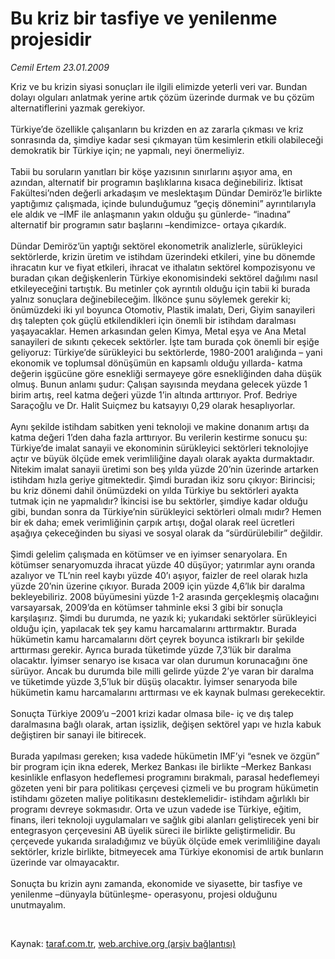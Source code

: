 # Bu kriz bir tasfiye ve yenilenme projesidir

*Cemil Ertem 23.01.2009*

<div class="taraf_structure_2col_1zq">
<div class="margen_n">



 <p>Kriz ve bu krizin siyasi sonuçları ile ilgili elimizde yeterli veri var. Bundan dolayı olguları anlatmak yerine artık çözüm üzerinde durmak ve bu çözüm alternatiflerini yazmak gerekiyor. <br/><br/>Türkiye’de özellikle çalışanların bu krizden en az zararla çıkması ve kriz sonrasında da, şimdiye kadar sesi çıkmayan tüm kesimlerin etkili olabileceği demokratik bir Türkiye için; ne yapmalı, neyi önermeliyiz. <br/><br/>Tabii bu soruların yanıtları bir köşe yazısının sınırlarını aşıyor ama, en azından, alternatif bir programın başlıklarına kısaca değinebiliriz. İktisat Fakültesi’nden değerli arkadaşım ve meslektaşım Dündar Demiröz’le birlikte yaptığımız çalışmada, içinde bulunduğumuz “geçiş dönemini” ayrıntılarıyla ele aldık ve –IMF ile anlaşmanın yakın olduğu şu günlerde- “inadına” alternatif bir programın satır başlarını –kendimizce- ortaya çıkardık. <br/><br/>Dündar Demiröz’ün yaptığı sektörel ekonometrik analizlerle, sürükleyici sektörlerde, krizin üretim ve istihdam üzerindeki etkileri, yine bu dönemde ihracatın kur ve fiyat etkileri, ihracat ve ithalatın sektörel kompozisyonu ve buradan çıkan değişkenlerin Türkiye ekonomisindeki sektörel dağılımı nasıl etkileyeceğini tartıştık. Bu metinler çok ayrıntılı olduğu için tabii ki burada yalnız sonuçlara değinebileceğim. İlkönce şunu söylemek gerekir ki; önümüzdeki iki yıl boyunca Otomotiv, Plastik imalatı, Deri, Giyim sanayileri dış talepten çok güçlü etkilendikleri için önemli bir istihdam daralması yaşayacaklar. Hemen arkasından gelen Kimya, Metal eşya ve Ana Metal sanayileri de sıkıntı çekecek sektörler. İşte tam burada çok önemli bir eşiğe geliyoruz: Türkiye’de sürükleyici bu sektörlerde, 1980-2001 aralığında – yani ekonomik ve toplumsal dönüşümün en kapsamlı olduğu yıllarda- katma değerin işgücüne göre esnekliği sermayeye göre esnekliğinden daha düşük olmuş. Bunun anlamı şudur: Çalışan sayısında meydana gelecek yüzde 1 birim artış, reel katma değeri yüzde 1’in altında arttırıyor. Prof. Bedriye Saraçoğlu ve Dr. Halit Suiçmez bu katsayıyı 0,29 olarak hesaplıyorlar. <br/><br/>Aynı şekilde istihdam sabitken yeni teknoloji ve makine donanım artışı da katma değeri 1’den daha fazla arttırıyor. Bu verilerin kestirme sonucu şu: Türkiye’de imalat sanayii ve ekonominin sürükleyici sektörleri teknolojiye açtır ve büyük ölçüde emek verimliliğine dayalı olarak ayakta durmaktadır. Nitekim imalat sanayii üretimi son beş yılda yüzde 20’nin üzerinde artarken istihdam hızla geriye gitmektedir. Şimdi buradan ikiz soru çıkıyor: Birincisi; bu kriz dönemi dahil önümüzdeki on yılda Türkiye bu sektörleri ayakta tutmak için ne yapmalıdır? İkincisi ise bu sektörler, şimdiye kadar olduğu gibi, bundan sonra da Türkiye’nin sürükleyici sektörleri olmalı mıdır? Hemen bir ek daha; emek verimliğinin çarpık artışı, doğal olarak reel ücretleri aşağıya çekeceğinden bu siyasi ve sosyal olarak da “sürdürülebilir” değildir. <br/><br/>Şimdi gelelim çalışmada en kötümser ve en iyimser senaryolara. En kötümser senaryomuzda ihracat yüzde 40 düşüyor; yatırımlar aynı oranda azalıyor ve TL’nin reel kaybı yüzde 40’ı aşıyor, faizler de reel olarak hızla yüzde 20’nin üzerine çıkıyor. Burada 2009 için yüzde 4,6’lık bir daralma bekleyebiliriz. 2008 büyümesini yüzde 1-2 arasında gerçekleşmiş olacağını varsayarsak, 2009’da en kötümser tahminle eksi 3 gibi bir sonuçla karşılaşırız. Şimdi bu durumda, ne yazık ki; yukarıdaki sektörler sürükleyici olduğu için, yapılacak tek şey kamu harcamalarını arttırmaktır. Burada hükümetin kamu harcamalarını dört çeyrek boyunca istikrarlı bir şekilde arttırması gerekir. Ayrıca burada tüketimde yüzde 7,3’lük bir daralma olacaktır. İyimser senaryo ise kısaca var olan durumun korunacağını öne sürüyor. Ancak bu durumda bile milli gelirde yüzde 2’ye varan bir daralma ve tüketimde yüzde 3,5’luk bir düşüş olacaktır. İyimser senaryoda bile hükümetin kamu harcamalarını arttırması ve ek kaynak bulması gerekecektir. <br/><br/>Sonuçta Türkiye 2009’u –2001 krizi kadar olmasa bile- iç ve dış talep daralmasına bağlı olarak, artan işsizlik, değişen sektörel yapı ve hızla kabuk değiştiren bir sanayi ile bitirecek. <br/><br/>Burada yapılması gereken; kısa vadede hükümetin IMF’yi “esnek ve özgün” bir program için ikna ederek, Merkez Bankası ile birlikte –Merkez Bankası kesinlikle enflasyon hedeflemesi programını bırakmalı, parasal hedeflemeyi gözeten yeni bir para politikası çerçevesi çizmeli ve bu program hükümetin istihdamı gözeten maliye politikasını desteklemelidir- istihdam ağırlıklı bir programı devreye sokmasıdır. Orta ve uzun vadede ise Türkiye, eğitim, finans, ileri teknoloji uygulamaları ve sağlık gibi alanları geliştirecek yeni bir entegrasyon çerçevesini AB üyelik süreci ile birlikte geliştirmelidir. Bu çerçevede yukarıda sıraladığımız ve büyük ölçüde emek verimliliğine dayalı sektörler, krizle birlikte, bitmeyecek ama Türkiye ekonomisi de artık bunların üzerinde var olmayacaktır. <br/><br/>Sonuçta bu krizin aynı zamanda, ekonomide ve siyasette, bir tasfiye ve yenilenme –dünyayla bütünleşme- operasyonu, projesi olduğunu unutmayalım.</p>

<br/>


<div id="taraf_not">
</div>

</div>


</div>

Kaynak: [taraf.com.tr](http://taraf.com.tr:80/makale/3680.htm), [web.archive.org (arşiv bağlantısı)](http://web.archive.org/web/20090309061616/http://taraf.com.tr:80/makale/3680.htm)
